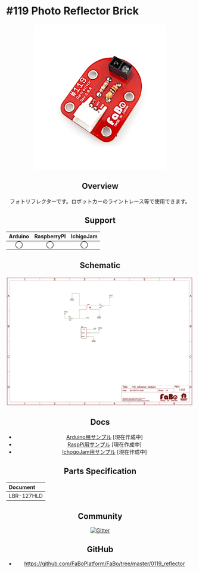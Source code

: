 # #119 Photo Reflector Brick

<center>

![](./img/119_reflector.jpg)
<!--COLORME-->

## Overview
フォトリフレクターです。ロボットカーのライントレース等で使用できます。

## Support
|Arduino|RaspberryPI|IchigoJam|
|:--:|:--:|:--:|
|◯|◯|◯|

## Schematic
![](./img/119_reflector_sch.png)

## Docs

* [Arduino用サンプル](http://docs.fabo.io/fabo/arduino/brick_analog/119_brick_analog_reflector.html) [現在作成中]
* [RaspPi用サンプル](http://docs.fabo.io/fabo/rasppi/brick_analog/119_brick_analog_reflector.html) [現在作成中]
* [IchogoJam用サンプル](http://docs.fabo.io/fabo/ichigojam/brick_analog/119_brick_analog_reflector.html) [現在作成中]

## Parts Specification
| Document |
|:--|
| LBR-127HLD |

## Community
<a href="https://gitter.im/FaBoPlatform/Lobby" target="_blank"><img src="https://badges.gitter.im/gitterHQ/developers.svg" alt="Gitter"></a>

## GitHub
- https://github.com/FaBoPlatform/FaBo/tree/master/0119_reflector
